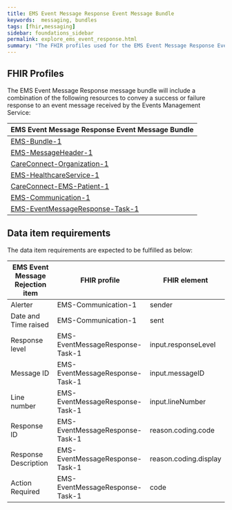 ```yaml
---
title: EMS Event Message Response Event Message Bundle
keywords:  messaging, bundles
tags: [fhir,messaging]
sidebar: foundations_sidebar
permalink: explore_ems_event_response.html
summary: "The FHIR profiles used for the EMS Event Message Response Event Message Bundle"
---
```


## FHIR Profiles ##
The EMS Event Message Response message bundle will include a combination of the following resources to convey a success or failure response to an event message received by the Events Management Service:

| EMS Event Message Response Event Message Bundle       |
|-------------------------------------------|
| [EMS-Bundle-1](https://fhir.nhs.uk/STU3/StructureDefinition/EMS-Bundle-1)                              |
| [EMS-MessageHeader-1](https://fhir.nhs.uk/STU3/StructureDefinition/EMS-MessageHeader-1)                       |
| [CareConnect-Organization-1](https://fhir.hl7.org.uk/STU3/StructureDefinition/CareConnect-Organization-1)                |
| [EMS-HealthcareService-1](https://fhir.nhs.uk/STU3/StructureDefinition/EMS-HealthcareService-1)                   |
| [CareConnect-EMS-Patient-1](https://fhir.nhs.uk/STU3/StructureDefinition/CareConnect-EMS-Patient-1)                     |
| [EMS-Communication-1](https://fhir.nhs.uk/STU3/StructureDefinition/EMS-Communication-1)                       |
| [EMS-EventMessageResponse-Task-1](https://fhir.nhs.uk/STU3/StructureDefinition/EMS-EventMessageResponse-Task-1)                      |

## Data item requirements  ##

The data item requirements are expected to be fulfilled as below:

| EMS Event Message Rejection item       | FHIR profile                   | FHIR element               |
|----------------------|---------------------------------|-----------------------|
| Alerter              | EMS-Communication-1             | sender                |
| Date and Time raised | EMS-Communication-1             | sent                  |
| Response level       | EMS-EventMessageResponse-Task-1| input.responseLevel      |
| Message ID           | EMS-EventMessageResponse-Task-1 | input.messageID       |
| Line number          | EMS-EventMessageResponse-Task-1 | input.lineNumber      |
| Response ID          | EMS-EventMessageResponse-Task-1 | reason.coding.code    |
| Response Description | EMS-EventMessageResponse-Task-1 | reason.coding.display |
| Action Required      | EMS-EventMessageResponse-Task-1 | code                  |









